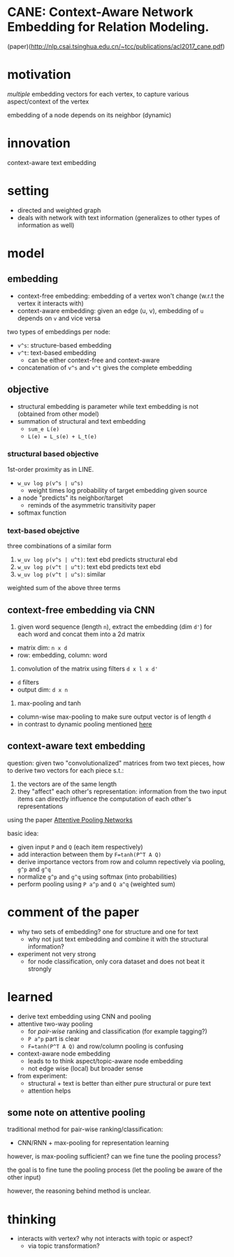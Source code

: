 # CANE: Context-Aware Network Embedding for Relation Modeling.

(paper)(http://nlp.csai.tsinghua.edu.cn/~tcc/publications/acl2017_cane.pdf)

# motivation

*multiple* embedding vectors for each vertex, to capture various aspect/context of the vertex

embedding of a node depends on its neighbor (dynamic)

# innovation

context-aware text embedding

# setting

- directed and weighted graph
- deals with network with text information (generalizes to other types of information as well)

# model

## embedding

- context-free embedding: embedding of a vertex won't change (w.r.t the vertex it interacts with)
- context-aware embedding: given an edge (u, v), embedding of `u` depends on `v` and vice versa

two types of embeddings per node:

- `v^s`: structure-based embedding
- `v^t`: text-based embedding
  - can be either context-free and context-aware
- concatenation of `v^s` and `v^t` gives the complete embedding

## objective

- structural embedding is parameter while text embedding is not (obtained from other model)
- summation of structural and text embedding
  - `sum_e L(e)`
  - `L(e) = L_s(e) + L_t(e)`

### structural based objective

1st-order proximity as in LINE. 

- `w_uv log p(v^s | u^s)`
  - weight times log probability of target embedding given source
- a node "predicts" its neighbor/target
  - reminds of the asymmetric transitivity paper
- softmax function

### text-based obejctive

three combinations of a similar form

1. `w_uv log p(v^s | u^t)`: text ebd predicts structural ebd 
1. `w_uv log p(v^t | u^t)`: text ebd predicts text ebd
1. `w_uv log p(v^t | u^s)`: similar

weighted sum of the above three terms

## context-free embedding via CNN

1. given word sequence (length `n`), extract the embedding (dim `d'`) for each word and concat them into a 2d matrix
  - matrix dim: `n x d`
  - row: embedding, column: word
1. convolution of the matrix using filters `d x l x d'`
  - `d` filters
  - output dim: `d x n` 
1. max-pooling and tanh
  - column-wise max-pooling to make sure output vector is of length `d`
  - in contrast to dynamic pooling mentioned [here](http://www.aclweb.org/anthology/P14-1062)

## context-aware text embedding

question: given two "convolutionalized" matrices from two text pieces, how to derive two vectors for each piece s.t.:

1. the vectors are of the same length
2. they "affect" each other's representation: information from the two input items can directly influence the computation of each other's representations

using the paper [Attentive Pooling Networks](https://arxiv.org/abs/1602.03609)

basic idea:

- given input `P` and `Q` (each item respectively)
- add interaction between them by `F=tanh(P^T A Q)`
- derive importance vectors from row and column repectively via pooling, `g^p` and `g^q`
- normalize `g^p` and `g^q` using softmax (into probabilities)
- perform pooling using `P a^p` and `Q a^q` (weighted sum)

# comment of the paper

- why two sets of embedding? one for structure and one for text
  - why not just text embedding and combine it with the structural information?
- experiment not very strong
  - for node classification, only cora dataset and does not beat it strongly

# learned

- derive text embedding using CNN and pooling
- attentive two-way pooling
  - for *pair-wise* ranking and classification (for example tagging?)
  - `P a^p` part is clear
  - `F=tanh(P^T A Q)` and row/column pooling is confusing
- context-aware node embedding 
  - leads to to think aspect/topic-aware node embedding
  - not edge wise (local) but broader sense
- from experiment:
  - structural + text is better than either pure structural or pure text
  - attention helps

## some note on attentive pooling

traditional method for pair-wise ranking/classification: 

- CNN/RNN + max-pooling for representation learning

however, is max-pooling sufficient? can we fine tune the pooling process? 

the goal is to fine tune the pooling process (let the pooling be aware of the other input)

however, the reasoning behind method is unclear.

# thinking 

- interacts with vertex? why not interacts with topic or aspect?
  - via topic transformation? 
